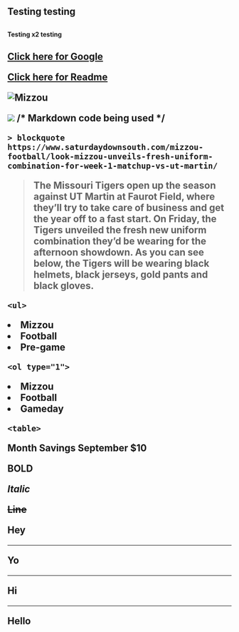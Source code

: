 <!DOCTYPE html>

<html lang="en">
   
<body>

<h2> Testing testing <h2>
<h4> Testing x2 testing <h2>

<a href="https://www.google.com">Click here for Google </a>
    <p></p>
<a href="https://github.com/DaytonSteffeny/Markdown/blob/master/README.md">Click here for Readme </a>
     <p></p>
    <img
         src="challenge1.png" alt="Mizzou">
     <p></p>
    <img src="http://nyc.missourialumnispaces.com/wp-content/uploads/sites/79/2016/10/USATSI_78778993-650x342.jpg">
    /* Markdown code being used */
    
    > blockquote https://www.saturdaydownsouth.com/mizzou-football/look-mizzou-unveils-fresh-uniform-combination-for-week-1-matchup-vs-ut-martin/
   > The Missouri Tigers open up the season against UT Martin at Faurot Field, where they’ll try to take care of business and get the year off to a fast start. On Friday, the Tigers unveiled the fresh new uniform combination they’d be wearing for the afternoon showdown. As you can see below, the Tigers will be wearing black helmets, black jerseys, gold pants and black gloves.

    
    <ul>
  <li>Mizzou</li>
  <li>Football</li>
  <li>Pre-game</li>
</ul>
    
    <ol type="1">
  <li>Mizzou</li>
  <li>Football</li>
  <li>Gameday</li>
</ol>
    
   
    
    
    <table>
 <tr>
   <th>Month</th>
   <th>Savings</th>
 </tr>
 <tr>
   <td>September</td>
   <td>$10</td>
 </tr>
</table>
      <p></p>
<b>BOLD</b>
  <p></p>
<i>Italic</i>
      <p></p>
<s>Line</s>
      <p></p>
    
   Hey

---

Yo

***

Hi

___

Hello

</body>
</html>
